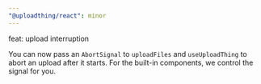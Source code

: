 ```yaml
---
"@uploadthing/react": minor
---
```


feat: upload interruption

You can now pass an `AbortSignal` to `uploadFiles` and `useUploadThing` to abort an upload after it starts.
For the built-in components, we control the signal for you.
